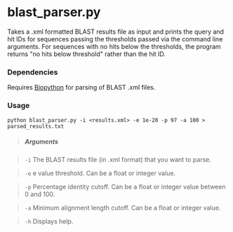 blast_parser.py
============

Takes a .xml formatted BLAST results file as input and prints the query and hit IDs for sequences passing the thresholds passed via the command line arguments. For sequences with no hits below the thresholds, the program returns "no hits below threshold" rather than the hit ID.

### Dependencies

Requires [Biopython](http://biopython.org) for parsing of BLAST .xml files.

### Usage

    python blast_parser.py -i <results.xml> -e 1e-20 -p 97 -a 100 > parsed_results.txt

> ##### Arguments

> `-i` The BLAST results file (in .xml format) that you want to parse.

> `-e` e value threshold. Can be a float or integer value.

> `-p` Percentage identity cutoff. Can be a float or integer value between 0 and 100.

> `-a` Minimum alignment length cutoff. Can be a float or integer value.

> `-h` Displays help.
